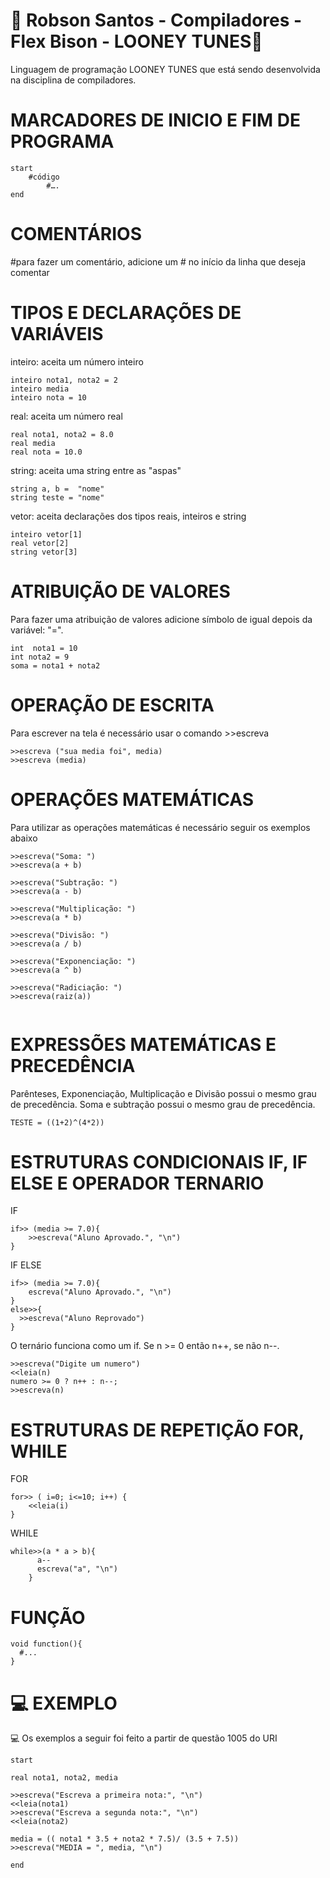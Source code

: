 # 🚀 Robson Santos - Compiladores - Flex Bison - LOONEY TUNES🚀 
Linguagem de programação LOONEY TUNES que está sendo desenvolvida na disciplina de compiladores.

# MARCADORES DE INICIO E FIM DE PROGRAMA 

```
start
	#código
      	#….
end
```
# COMENTÁRIOS

#para fazer um comentário, adicione um # no início da linha que deseja comentar

# TIPOS E DECLARAÇÕES DE VARIÁVEIS

inteiro: aceita um número inteiro


```
inteiro nota1, nota2 = 2
inteiro media 
inteiro nota = 10

```
real: aceita um número real

```
real nota1, nota2 = 8.0
real media 
real nota = 10.0

```

string: aceita uma string entre as "aspas"

```
string a, b =  "nome"
string teste = "nome"

```

vetor: aceita declarações dos tipos reais, inteiros e string

```
inteiro vetor[1]
real vetor[2]
string vetor[3]

```

# ATRIBUIÇÃO DE VALORES

Para fazer uma atribuição de valores adicione símbolo de igual depois da variável: "=".

```
int  nota1 = 10 
int nota2 = 9
soma = nota1 + nota2

```
# OPERAÇÃO DE ESCRITA 

Para escrever na tela é necessário usar o comando >>escreva

```
>>escreva ("sua media foi", media)
>>escreva (media)

```

# OPERAÇÕES MATEMÁTICAS

Para utilizar as operações matemáticas é necessário seguir os exemplos abaixo

```
>>escreva("Soma: ")
>>escreva(a + b)

>>escreva("Subtração: ")
>>escreva(a - b)

>>escreva("Multiplicação: ")
>>escreva(a * b)

>>escreva("Divisão: ")
>>escreva(a / b)

>>escreva("Exponenciação: ")
>>escreva(a ^ b)

>>escreva("Radiciação: ")
>>escreva(raiz(a))


```
# EXPRESSÕES MATEMÁTICAS E PRECEDÊNCIA

Parênteses, Exponenciação, Multiplicação e Divisão possui o mesmo grau de precedência.
Soma e subtração possui o mesmo grau de precedência.

```
TESTE = ((1+2)^(4*2)) 

```
# ESTRUTURAS CONDICIONAIS IF, IF ELSE E OPERADOR TERNARIO

IF

```
if>> (media >= 7.0){
    >>escreva("Aluno Aprovado.", "\n")
}
```

IF ELSE 

```
if>> (media >= 7.0){
    escreva("Aluno Aprovado.", "\n")
}
else>>{
  >>escreva("Aluno Reprovado")
}
```
O ternário funciona  como um if. Se n >= 0 então n++, se não n--.


```
>>escreva("Digite um numero")
<<leia(n)
numero >= 0 ? n++ : n--;
>>escreva(n)

```
# ESTRUTURAS DE REPETIÇÃO FOR, WHILE

FOR

```
for>> ( i=0; i<=10; i++) {
    <<leia(i)
}

```
WHILE 

```
while>>(a * a > b){  
      a-- 
      escreva("a", "\n")
    }

```

# FUNÇÃO


```
void function(){
  #... 
}

```
# 💻  EXEMPLO


💻  Os exemplos a seguir foi feito a partir de questão 1005 do URI

```
start 

real nota1, nota2, media

>>escreva("Escreva a primeira nota:", "\n")
<<leia(nota1)
>>escreva("Escreva a segunda nota:", "\n")
<<leia(nota2)

media = (( nota1 * 3.5 + nota2 * 7.5)/ (3.5 + 7.5))
>>escreva("MEDIA = ", media, "\n")

end

```
                                                 
                                                                                                  
                                                                   
